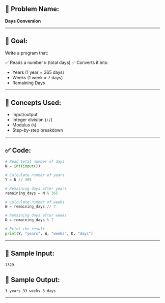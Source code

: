 ## 🧩 **Problem Name:**

**Days Conversion**

---

## 🎯 **Goal:**

Write a program that:

✅ Reads a number `N` (total days)
✅ Converts it into:

- Years (1 year = 365 days)
- Weeks (1 week = 7 days)
- Remaining Days

---

## 🧠 **Concepts Used:**

- Input/output
- Integer division (`//`)
- Modulus (`%`)
- Step-by-step breakdown

---

## ✅ **Code:**

```python
# Read total number of days
N = int(input())

# Calculate number of years
Y = N // 365

# Remaining days after years
remaining_days = N % 365

# Calculate number of weeks
W = remaining_days // 7

# Remaining days after weeks
D = remaining_days % 7

# Print the result
print(Y, "years", W, "weeks", D, "days")
```

---

## 🧪 **Sample Input:**

```
1329
```

## 🧾 **Sample Output:**

```
3 years 33 weeks 3 days
```

---
